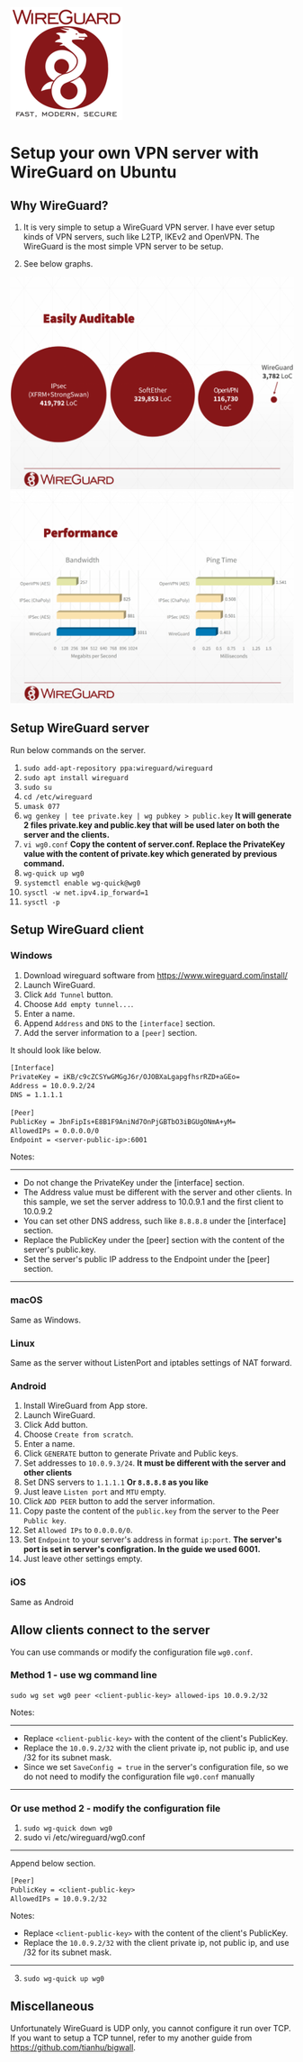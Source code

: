 ![picture](wireguard.png)

# Setup your own VPN server with WireGuard on Ubuntu

## Why WireGuard?

1. It is very simple to setup a WireGuard VPN server. I have ever setup kinds of VPN servers, such like L2TP, IKEv2 and OpenVPN. The WireGuard is the most simple VPN server to be setup.

2. See below graphs.

![picture](wireguard-vpn.png)
![picture](wireguard-vpn-speed.png)

## Setup WireGuard server

Run below commands on the server.

1. `sudo add-apt-repository ppa:wireguard/wireguard`
2. `sudo apt install wireguard`
3. `sudo su`
4. `cd /etc/wireguard`
5. `umask 077`
6. `wg genkey | tee private.key | wg pubkey > public.key` **It will generate 2 files private.key and public.key that will be used later on both the server and the clients.**
7. `vi wg0.conf` **Copy the content of server.conf. Replace the PrivateKey value with the content of private.key which generated by previous command.**
8. `wg-quick up wg0`
9. `systemctl enable wg-quick@wg0`
10. `sysctl -w net.ipv4.ip_forward=1`
11. `sysctl -p`

## Setup WireGuard client

### Windows
1. Download wireguard software from https://www.wireguard.com/install/
2. Launch WireGuard.
3. Click `Add Tunnel` button.
4. Choose `Add empty tunnel...`.
5. Enter a name.
6. Append `Address` and `DNS` to the `[interface]` section.
7. Add the server information to a `[peer]` section.

It should look like below.

```
[Interface]
PrivateKey = iKB/c9cZCSYwGMGgJ6r/OJOBXaLgapgfhsrRZD+aGEo=
Address = 10.0.9.2/24
DNS = 1.1.1.1

[Peer]
PublicKey = JbnFipIs+E8B1F9AniNd7OnPjGBTbO3iBGUgONmA+yM=
AllowedIPs = 0.0.0.0/0
Endpoint = <server-public-ip>:6001
```

Notes:

***
* Do not change the PrivateKey under the [interface] section.
* The Address value must be different with the server and other clients. In this sample, we set the server address to 10.0.9.1 and the first client to 10.0.9.2
* You can set other DNS address, such like `8.8.8.8` under the [interface] section.
* Replace the PublicKey under the [peer] section with the content of the server's public.key.
* Set the server's public IP address to the Endpoint under the [peer] section.
***

### macOS

Same as Windows.

### Linux

Same as the server without ListenPort and iptables settings of NAT forward.

### Android

1. Install WireGuard from App store.
2. Launch WireGuard.
3. Click Add button.
4. Choose `Create from scratch`.
5. Enter a name.
6. Click  `GENERATE` button to generate Private and Public keys.
7. Set addresses to `10.0.9.3/24`. **It must be different with the server and other clients**
8. Set DNS servers to `1.1.1.1` **Or `8.8.8.8` as you like**
9. Just leave `Listen port` and `MTU` empty.
10. Click `ADD PEER` button to add the server information.
11. Copy paste the content of the `public.key` from the server to the Peer `Public key`.
12. Set `Allowed IPs` to `0.0.0.0/0`.
13. Set `Endpoint` to your server's address in format `ip:port`. **The server's port is set in server's configration. In the guide we used 6001.**
14. Just leave other settings empty.

### iOS

Same as Android

## Allow clients connect to the server

You can use commands or modify the configuration file `wg0.conf`.

### Method 1 - use wg command line

`sudo wg set wg0 peer <client-public-key> allowed-ips 10.0.9.2/32`

Notes:

***
* Replace `<client-public-key>` with the content of the client's PublicKey.
* Replace the `10.0.9.2/32` with the client private ip, not public ip, and use /32 for its subnet mask.
* Since we set `SaveConfig = true` in the server's configuration file, so we do not need to modify the configuration file `wg0.conf` manually
***

### Or use method 2 - modify the configuration file

1. `sudo wg-quick down wg0`
2. sudo vi /etc/wireguard/wg0.conf 

***
Append below section.
```
[Peer]
PublicKey = <client-public-key>
AllowedIPs = 10.0.9.2/32
```

Notes:

* Replace `<client-public-key>` with the content of the client's PublicKey.
* Replace the `10.0.9.2/32` with the client private ip, not public ip, and use /32 for its subnet mask.
***

3. `sudo wg-quick up wg0`

## Miscellaneous

Unfortunately WireGuard is UDP only, you cannot configure it run over TCP. If you want to setup a TCP tunnel, refer to my another guide from https://github.com/tianhu/bigwall.
